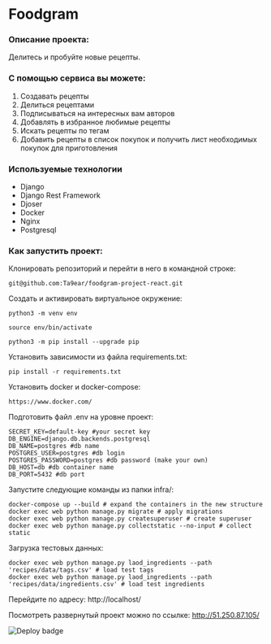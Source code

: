 # Foodgram

### Описание проекта:

Делитесь и пробуйте новые рецепты.

### С помощью сервиса вы можете:
1) Создавать рецепты
2) Делиться рецептами
3) Подписываться на интересных вам авторов
4) Добавлять в избранное любимые рецепты
5) Искать рецепты по тегам
6) Добавить рецепты в список покупок и получить лист необходимых покупок для приготовления


### Используемые технологии

* Django
* Django Rest Framework
* Djoser
* Docker
* Nginx
* Postgresql

### Как запустить проект:

Клонировать репозиторий и перейти в него в командной строке:

```
git@github.com:Ta9ear/foodgram-project-react.git
```

Cоздать и активировать виртуальное окружение:

```
python3 -m venv env
```

```
source env/bin/activate
```

```
python3 -m pip install --upgrade pip
```

Установить зависимости из файла requirements.txt:

```
pip install -r requirements.txt
```

Установить docker и docker-compose:

```
https://www.docker.com/
```

Подготовить файл .env на уровне проект:

```
SECRET_KEY=default-key #your secret key
DB_ENGINE=django.db.backends.postgresql
DB_NAME=postgres #db name 
POSTGRES_USER=postgres #db login
POSTGRES_PASSWORD=postgres #db password (make your own)
DB_HOST=db #db container name
DB_PORT=5432 #db port
```

Запустите следующие команды из папки infra/:

```
docker-compose up --build # expand the containers in the new structure
docker exec web python manage.py migrate # apply migrations
docker exec web python manage.py createsuperuser # create superuser
docker exec web python manage.py collectstatic --no-input # collect static
```

Загрузка тестовых данных:

```
docker exec web python manage.py laod_ingredients --path 'recipes/data/tags.csv' # load test tags
docker exec web python manage.py laod_ingredients --path 'recipes/data/ingredients.csv' # load test ingredients
```

Перейдите по адресу: http://localhost/


Посмотреть развернутый проект можно по ссылке:
http://51.250.87.105/

![Deploy badge](https://github.com/Ta9ear/yamdb_final/actions/workflows/foodgram_workflow.yml/badge.svg)
